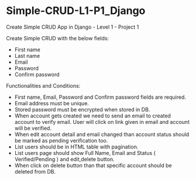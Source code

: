 # Simple-CRUD-L1-P1_Django
Create Simple CRUD App in Django - Level 1 - Project 1


Create Simple CRUD with the below fields:
- First name
- Last name
- Email
- Password
- Confirm password

Functionalities and Conditions:
- First name, Email, Password and Confirm password fields are required.
- Email address must be unique.
- Stored password must be encrypted when stored in DB.
- When account gets created we need to send an email to created account to verify email. User will click on link given in email and account will be verified.
- When edit account detail and email changed than account status should be marked as pending verification too.
- List users should be in HTML table with pagination.
- List users page should show Full Name, Email and Status ( Verified/Pending ) and edit,delete button.
- When click on delete button than that specific account should be deleted from DB.

